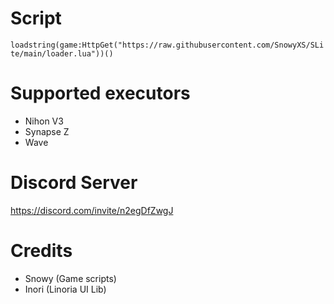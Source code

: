 # Script
`loadstring(game:HttpGet("https://raw.githubusercontent.com/SnowyXS/SLite/main/loader.lua"))()`
# Supported executors
- Nihon V3
- Synapse Z
- Wave
# Discord Server
https://discord.com/invite/n2egDfZwgJ
# Credits
- Snowy (Game scripts)
- Inori (Linoria UI Lib)
